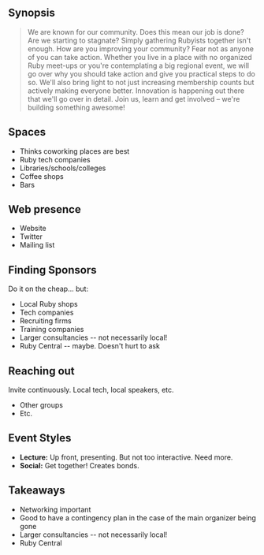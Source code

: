 Synopsis
--------

> We are known for our community. Does this mean our job is done? Are we starting to stagnate? Simply gathering Rubyists together isn't enough. How are you improving your community? Fear not as anyone of you can take action. Whether you live in a place with no organized Ruby meet-ups or you're contemplating a big regional event, we will go over why you should take action and give you practical steps to do so. We'll also bring light to not just increasing membership counts but actively making everyone better. Innovation is happening out there that we'll go over in detail. Join us, learn and get involved – we're building something awesome!

Spaces
------

* Thinks coworking places are best
* Ruby tech companies
* Libraries/schools/colleges
* Coffee shops
* Bars

Web presence
------------

* Website
* Twitter
* Mailing list

Finding Sponsors
----------------

Do it on the cheap... but:

* Local Ruby shops
* Tech companies
* Recruiting firms
* Training companies
* Larger consultancies -- not necessarily local!
* Ruby Central -- maybe.  Doesn't hurt to ask

Reaching out
------------

Invite continuously.  Local tech, local speakers, etc.

* Other groups
* Etc.

Event Styles
------------

* **Lecture:**  Up front, presenting.  But not too interactive.  Need more.
* **Social:**  Get together!  Creates bonds.

Takeaways
---------

* Networking important
* Good to have a contingency plan in the case of the main organizer being gone
* Larger consultancies -- not necessarily local!
* Ruby Central
